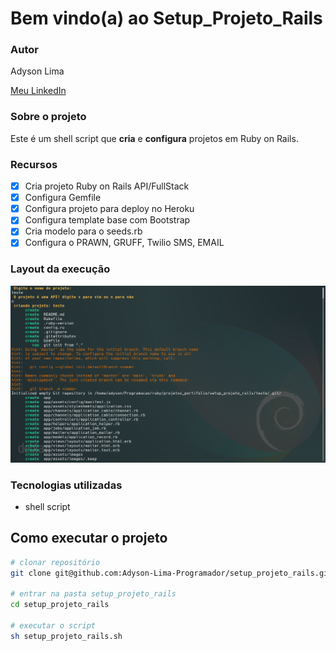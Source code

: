  # Bem vindo(a) ao Setup_Projeto_Rails

### Autor

Adyson Lima

<a href="https://www.linkedin.com/in/adyson-lima-programador/">Meu LinkedIn</a> 

### Sobre o projeto

Este é um shell script que **cria** e **configura** projetos em Ruby on Rails.

### Recursos
- [X] Cria projeto Ruby on Rails API/FullStack
- [X] Configura Gemfile
- [X] Configura projeto para deploy no Heroku
- [X] Configura template base com Bootstrap
- [X] Cria modelo para o seeds.rb
- [X] Configura o PRAWN, GRUFF, Twilio SMS, EMAIL

### Layout da execução
<img src="https://github.com/Adyson-Lima-Programador/setup_projeto_rails/blob/main/imagens/appgif.gif" alt="setup.png"/>

### Tecnologias utilizadas

- shell script

## Como executar o projeto

```bash
# clonar repositório
git clone git@github.com:Adyson-Lima-Programador/setup_projeto_rails.git

# entrar na pasta setup_projeto_rails
cd setup_projeto_rails

# executar o script
sh setup_projeto_rails.sh

```



